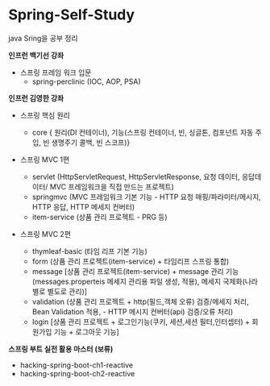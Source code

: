 # Spring-Self-Study

java Sring을 공부 정리

**인프런 백기선 강좌**
* 스프링 프레임 워크 입문 
   - spring-perclinic (IOC, AOP, PSA)


**인프런 김영한 강좌**
* 스프링 핵심 원리 
    - core { 원리(DI 컨테이너), 기능(스프링 컨테이너, 빈, 싱글톤, 컴포넌트 자동 주입, 빈 생명주기 콜백, 빈 스코프)}

* 스프링 MVC 1편
    - servlet (HttpServletRequest, HttpServletResponse, 요청 데이터, 응답데이터/ MVC 프레임워크을 직접 만드는 프로젝트)
    - springmvc (MVC 프레임워크 기본 기능 - HTTP 요청 매핑/파라미터/메시지, HTTP 응답, HTTP 메세지 컨버터) 
    - item-service (상품 관리 프로젝트 - PRG 등)
 
* 스프링 MVC 2편
    - thymleaf-basic (타임 리프 기본 기능)
    - form (상품 관리 프로젝트(item-service) + 타임리프 스프링 통합)
    - message [상품 관리 프로젝트(item-service) + message 관리 기능(messages.properteis 메세지 관리용 파일 생성, 적용), 메세지 국제화(나라별로 별도로 관리)]
    - validation (상품 관리 프로젝트 + http(필드,객체 오류) 검증/메세지 처리, Bean Validation 적용, - HTTP 메시지 컨버터(api) 검증/오류 처리)
    - login [상품 관리 프로젝트 + 로그인기능(쿠키, 세션,세션 필터,인터셉터) + 회원가입 기능 +  로그아웃 기능]


**스프링 부트 실전 활용 마스터 (보류)**
*  hacking-spring-boot-ch1-reactive
*  hacking-spring-boot-ch2-reactive
